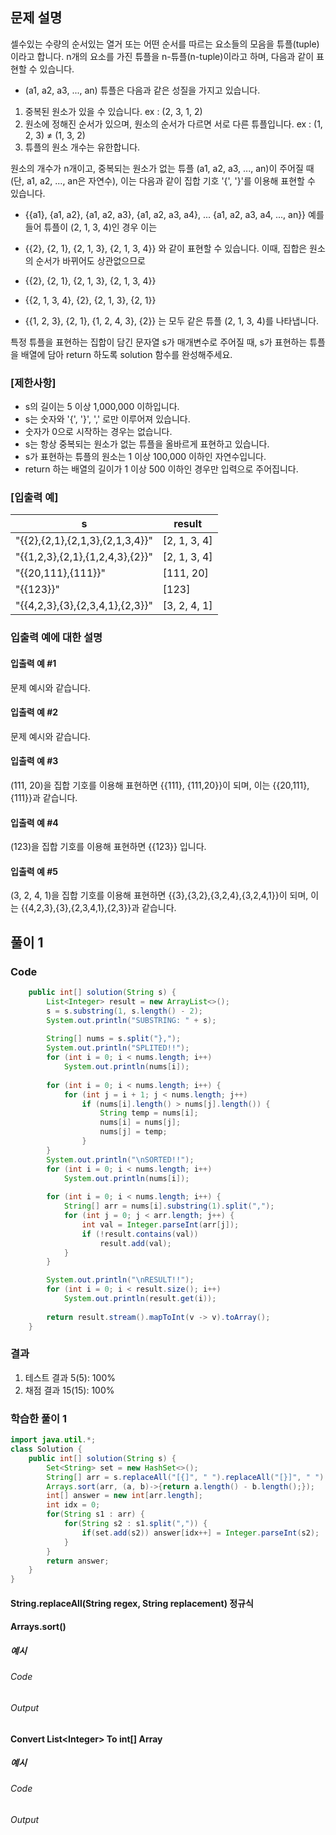 ## 문제 설명
셀수있는 수량의 순서있는 열거 또는 어떤 순서를 따르는 요소들의 모음을 튜플(tuple)이라고 합니다. n개의 요소를 가진 튜플을 n-튜플(n-tuple)이라고 하며, 다음과 같이 표현할 수 있습니다.

 - (a1, a2, a3, ..., an)
튜플은 다음과 같은 성질을 가지고 있습니다.

1. 중복된 원소가 있을 수 있습니다. ex : (2, 3, 1, 2)
2. 원소에 정해진 순서가 있으며, 원소의 순서가 다르면 서로 다른 튜플입니다. ex : (1, 2, 3) ≠ (1, 3, 2)
3. 튜플의 원소 개수는 유한합니다.

원소의 개수가 n개이고, 중복되는 원소가 없는 튜플 (a1, a2, a3, ..., an)이 주어질 때(단, a1, a2, ..., an은 자연수), 이는 다음과 같이 집합 기호 '{', '}'를 이용해 표현할 수 있습니다.

 - {{a1}, {a1, a2}, {a1, a2, a3}, {a1, a2, a3, a4}, ... {a1, a2, a3, a4, ..., an}}
예를 들어 튜플이 (2, 1, 3, 4)인 경우 이는

 - {{2}, {2, 1}, {2, 1, 3}, {2, 1, 3, 4}}
와 같이 표현할 수 있습니다. 이때, 집합은 원소의 순서가 바뀌어도 상관없으므로

 - {{2}, {2, 1}, {2, 1, 3}, {2, 1, 3, 4}}
 - {{2, 1, 3, 4}, {2}, {2, 1, 3}, {2, 1}}
 - {{1, 2, 3}, {2, 1}, {1, 2, 4, 3}, {2}}
는 모두 같은 튜플 (2, 1, 3, 4)를 나타냅니다.

특정 튜플을 표현하는 집합이 담긴 문자열 s가 매개변수로 주어질 때, s가 표현하는 튜플을 배열에 담아 return 하도록 solution 함수를 완성해주세요.

### [제한사항]
 - s의 길이는 5 이상 1,000,000 이하입니다.
 - s는 숫자와 '{', '}', ',' 로만 이루어져 있습니다.
 - 숫자가 0으로 시작하는 경우는 없습니다.
 - s는 항상 중복되는 원소가 없는 튜플을 올바르게 표현하고 있습니다.
 - s가 표현하는 튜플의 원소는 1 이상 100,000 이하인 자연수입니다.
 - return 하는 배열의 길이가 1 이상 500 이하인 경우만 입력으로 주어집니다.

### [입출력 예]
|s|	result|
|--|--|
|"{{2},{2,1},{2,1,3},{2,1,3,4}}"|	[2, 1, 3, 4]|
|"{{1,2,3},{2,1},{1,2,4,3},{2}}"|	[2, 1, 3, 4]|
|"{{20,111},{111}}"|	[111, 20]|
|"{{123}}"	|[123]|
|"{{4,2,3},{3},{2,3,4,1},{2,3}}"|	[3, 2, 4, 1]|

### 입출력 예에 대한 설명
#### 입출력 예 #1
문제 예시와 같습니다.

#### 입출력 예 #2
문제 예시와 같습니다.

#### 입출력 예 #3
(111, 20)을 집합 기호를 이용해 표현하면 {{111}, {111,20}}이 되며, 이는 {{20,111},{111}}과 같습니다.

#### 입출력 예 #4
(123)을 집합 기호를 이용해 표현하면 {{123}} 입니다.

#### 입출력 예 #5
(3, 2, 4, 1)을 집합 기호를 이용해 표현하면 {{3},{3,2},{3,2,4},{3,2,4,1}}이 되며, 이는 {{4,2,3},{3},{2,3,4,1},{2,3}}과 같습니다.


## 풀이 1
### Code

``` java
	public int[] solution(String s) {
		List<Integer> result = new ArrayList<>();
		s = s.substring(1, s.length() - 2);
		System.out.println("SUBSTRING: " + s);
		
		String[] nums = s.split("},");
		System.out.println("SPLITED!!");
		for (int i = 0; i < nums.length; i++)
			System.out.println(nums[i]);
		
		for (int i = 0; i < nums.length; i++) {
			for (int j = i + 1; j < nums.length; j++)
				if (nums[i].length() > nums[j].length()) {
					String temp = nums[i];
					nums[i] = nums[j];
					nums[j] = temp;
				}
		}
		System.out.println("\nSORTED!!");
		for (int i = 0; i < nums.length; i++)
			System.out.println(nums[i]);
		
		for (int i = 0; i < nums.length; i++) {
			String[] arr = nums[i].substring(1).split(",");
			for (int j = 0; j < arr.length; j++) {
				int val = Integer.parseInt(arr[j]);
				if (!result.contains(val))
					result.add(val);
			}
		}

		System.out.println("\nRESULT!!");
		for (int i = 0; i < result.size(); i++)
			System.out.println(result.get(i));
		
		return result.stream().mapToInt(v -> v).toArray();
	}
```

### 결과
1. 테스트 결과 5(5): 100%
2. 채점 결과 15(15): 100%

### 학습한 풀이 1
``` java
import java.util.*;
class Solution {
    public int[] solution(String s) {
        Set<String> set = new HashSet<>();
        String[] arr = s.replaceAll("[{]", " ").replaceAll("[}]", " ").trim().split(" , ");
        Arrays.sort(arr, (a, b)->{return a.length() - b.length();});
        int[] answer = new int[arr.length];
        int idx = 0;
        for(String s1 : arr) {
            for(String s2 : s1.split(",")) {
                if(set.add(s2)) answer[idx++] = Integer.parseInt(s2);
            }
        }
        return answer;
    }
}
```

#### String.replaceAll(String regex, String replacement) 정규식


#### Arrays.sort()
##### 예시
###### Code
###### Output

#### Convert List\<Integer> To int[] Array
##### 예시
###### Code
###### Output
